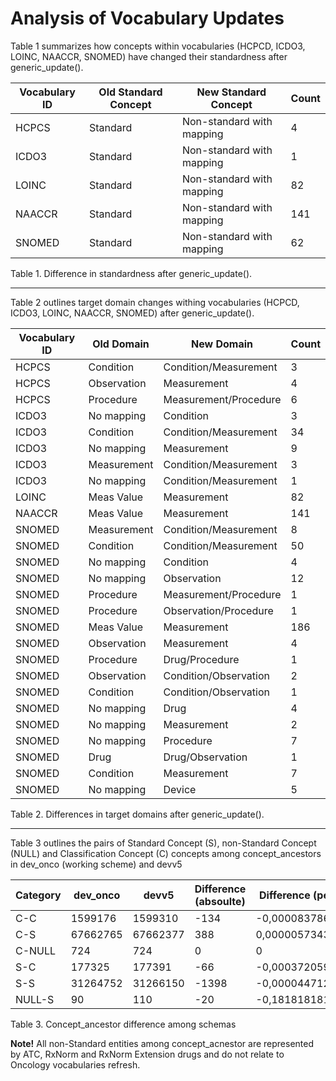 # Analysis of Vocabulary Updates

Table 1 summarizes how concepts within vocabularies (HCPCD, ICDO3, LOINC, NAACCR, SNOMED) have changed their standardness after generic_update().

|Vocabulary ID|Old Standard Concept|New Standard Concept|Count|
|---|---|---|---|
|HCPCS|Standard|Non-standard with mapping|4|
|ICDO3|Standard|Non-standard with mapping|1|
|LOINC|Standard|Non-standard with mapping|82|
|NAACCR|Standard|Non-standard with mapping|141|
|SNOMED|Standard|Non-standard with mapping|62|

Table 1. Difference in standardness after generic_update().



---



Table 2 outlines target domain changes withing vocabularies (HCPCD, ICDO3, LOINC, NAACCR, SNOMED) after generic_update().

|Vocabulary ID|Old Domain|New Domain|Count|
|---|---|---|---|
|HCPCS|Condition|Condition/Measurement|3|
|HCPCS|Observation|Measurement|4|
|HCPCS|Procedure|Measurement/Procedure|6|
|ICDO3|No mapping|Condition|3|
|ICDO3|Condition|Condition/Measurement|34|
|ICDO3|No mapping|Measurement|9|
|ICDO3|Measurement|Condition/Measurement|3|
|ICDO3|No mapping|Condition/Measurement|1|
|LOINC|Meas Value|Measurement|82|
|NAACCR|Meas Value|Measurement|141|
|SNOMED|Measurement|Condition/Measurement|8|
|SNOMED|Condition|Condition/Measurement|50|
|SNOMED|No mapping|Condition|4|
|SNOMED|No mapping|Observation|12|
|SNOMED|Procedure|Measurement/Procedure|1|
|SNOMED|Procedure|Observation/Procedure|1|
|SNOMED|Meas Value|Measurement|186|
|SNOMED|Observation|Measurement|4|
|SNOMED|Procedure|Drug/Procedure|1|
|SNOMED|Observation|Condition/Observation|2|
|SNOMED|Condition|Condition/Observation|1|
|SNOMED|No mapping|Drug|4|
|SNOMED|No mapping|Measurement|2|
|SNOMED|No mapping|Procedure|7|
|SNOMED|Drug|Drug/Observation|1|
|SNOMED|Condition|Measurement|7|
|SNOMED|No mapping|Device|5|

Table 2. Differences in target domains after generic_update().



---



Table 3 outlines the pairs of Standard Concept (S), non-Standard Concept (NULL) and Classification Concept (C) concepts among concept_ancestors in dev_onco (working scheme) and devv5

|Category|dev_onco|devv5|Difference (absoulte)|Difference (percent)|
|---|---|---|---|---|
|C-C|1599176|1599310|-134|-0,00008378613277|
|C-S|67662765|67662377|388|0,000005734353672|
|C-NULL|724|724|0|0|
|S-C|177325|177391|-66|-0,0003720594619|
|S-S|31264752|31266150|-1398|-0,00004471289238|
|NULL-S|90|110|-20|-0,1818181818|

Table 3. Concept_ancestor difference among schemas

**Note!** All non-Standard entities among concept_acnestor are represented by ATC, RxNorm and RxNorm Extension drugs and do not relate to Oncology vocabularies refresh.

